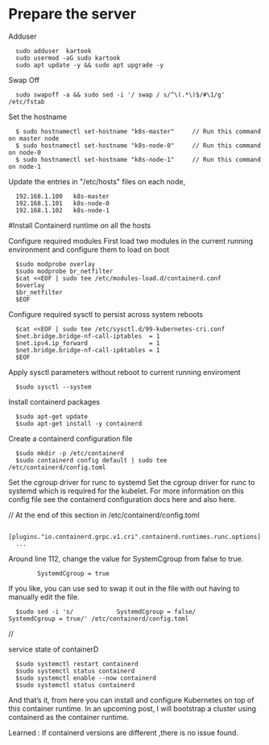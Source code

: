 # Prepare the server 

Adduser

      sudo adduser  kartook
      sudo usermod -aG sudo kartook
      sudo apt update -y && sudo apt upgrade -y

Swap Off 

      sudo swapoff -a && sudo sed -i '/ swap / s/^\(.*\)$/#\1/g' /etc/fstab
Set the hostname 

      $ sudo hostnamectl set-hostname "k8s-master"     // Run this command on master node
      $ sudo hostnamectl set-hostname "k8s-node-0"     // Run this command on node-0
      $ sudo hostnamectl set-hostname "k8s-node-1"     // Run this command on node-1


Update the  entries in "/etc/hosts" files on each node,

      192.168.1.100   k8s-master
      192.168.1.101   k8s-node-0
      192.168.1.102   k8s-node-1


#Install Containerd runtime  on all the hosts 

Configure required modules
First load two modules in the current running environment and configure them to load on boot

      $sudo modprobe overlay
      $sudo modprobe br_netfilter
      $cat <<EOF | sudo tee /etc/modules-load.d/containerd.conf
      $overlay
      $br_netfilter
      $EOF

Configure required sysctl to persist across system reboots

      $cat <<EOF | sudo tee /etc/sysctl.d/99-kubernetes-cri.conf
      $net.bridge.bridge-nf-call-iptables  = 1
      $net.ipv4.ip_forward                 = 1
      $net.bridge.bridge-nf-call-ip6tables = 1
      $EOF

Apply sysctl parameters without reboot to current running enviroment

      $sudo sysctl --system

Install containerd packages

      $sudo apt-get update 
      $sudo apt-get install -y containerd

Create a containerd configuration file

      $sudo mkdir -p /etc/containerd
      $sudo containerd config default | sudo tee /etc/containerd/config.toml

Set the cgroup driver for runc to systemd
Set the cgroup driver for runc to systemd which is required for the kubelet.
For more information on this config file see the containerd configuration docs here and also here.

//
At the end of this section in /etc/containerd/config.toml

      [plugins."io.containerd.grpc.v1.cri".containerd.runtimes.runc.options]
      ...
Around line 112, change the value for SystemCgroup from false to true.

            SystemdCgroup = true
If you like, you can use sed to swap it out in the file with out having to manually edit the file.

      $sudo sed -i 's/            SystemdCgroup = false/            SystemdCgroup = true/' /etc/containerd/config.toml
//

service state of containerD

      $sudo systemctl restart containerd
      $sudo systemctl status containerd
      $sudo systemctl enable --now containerd
      $sudo systemctl status containerd

And that’s it, from here you can install and configure Kubernetes on top of this container runtime. In an upcoming post, I will bootstrap a cluster using containerd as the container runtime.

Learned : 
      If containerd versions are different ,there is no issue found. 




